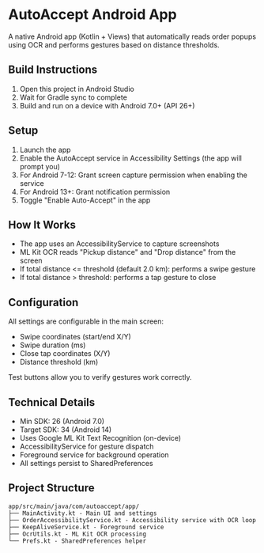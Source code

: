 # AutoAccept Android App

A native Android app (Kotlin + Views) that automatically reads order popups using OCR and performs gestures based on distance thresholds.

## Build Instructions

1. Open this project in Android Studio
2. Wait for Gradle sync to complete
3. Build and run on a device with Android 7.0+ (API 26+)

## Setup

1. Launch the app
2. Enable the AutoAccept service in Accessibility Settings (the app will prompt you)
3. For Android 7-12: Grant screen capture permission when enabling the service
4. For Android 13+: Grant notification permission
5. Toggle "Enable Auto-Accept" in the app

## How It Works

- The app uses an AccessibilityService to capture screenshots
- ML Kit OCR reads "Pickup distance" and "Drop distance" from the screen
- If total distance <= threshold (default 2.0 km): performs a swipe gesture
- If total distance > threshold: performs a tap gesture to close

## Configuration

All settings are configurable in the main screen:
- Swipe coordinates (start/end X/Y)
- Swipe duration (ms)
- Close tap coordinates (X/Y)
- Distance threshold (km)

Test buttons allow you to verify gestures work correctly.

## Technical Details

- Min SDK: 26 (Android 7.0)
- Target SDK: 34 (Android 14)
- Uses Google ML Kit Text Recognition (on-device)
- AccessibilityService for gesture dispatch
- Foreground service for background operation
- All settings persist to SharedPreferences

## Project Structure

```
app/src/main/java/com/autoaccept/app/
├── MainActivity.kt - Main UI and settings
├── OrderAccessibilityService.kt - Accessibility service with OCR loop
├── KeepAliveService.kt - Foreground service
├── OcrUtils.kt - ML Kit OCR processing
└── Prefs.kt - SharedPreferences helper
```
